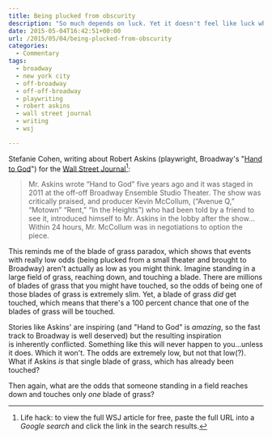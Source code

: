 ```yaml
---
title: Being plucked from obscurity
description: "So much depends on luck. Yet it doesn't feel like luck when it happens to you."
date: 2015-05-04T16:42:51+00:00
url: /2015/05/04/being-plucked-from-obscurity
categories:
  - Commentary
tags:
  - broadway
  - new york city
  - off-broadway
  - off-off-broadway
  - playwriting
  - robert askins
  - wall street journal
  - writing
  - wsj

---
```

Stefanie Cohen, writing about Robert Askins (playwright, Broadway's "[Hand to God](http://handtogodbroadway.com/)") for the [Wall Street
Journal](http://www.wsj.com/articles/robert-askins-the-playwriting-bartender-of-hand-to-god-1421961322)[^1]:

> Mr. Askins wrote “Hand to God” five years ago and it was staged in 2011 at the off-off Broadway Ensemble Studio Theater. The show was critically praised, and producer Kevin McCollum, (“Avenue Q,” “Motown” “Rent,” “In the Heights”) who had been told by a friend to see it, introduced himself to Mr. Askins in the lobby after the show&#8230;Within 24 hours, Mr. McCollum was in negotiations to option the piece.

This reminds me of the blade of grass paradox, which shows that events with really low odds (being plucked from a small theater and brought to Broadway) aren't actually as low as you might think. Imagine standing in a large field of grass, reaching down, and touching a blade. There are millions of blades of grass that you might have touched, so the odds of being one of those blades of grass is extremely slim. Yet, a blade of grass _did_ get touched, which means that there's a 100 percent chance that one of the blades of grass will be touched.

Stories like Askins' are inspiring (and "Hand to God" is _amazing_, so the fast track to Broadway is well deserved) but the resulting inspiration is inherently conflicted. Something like this will never happen to you...unless it does. Which it won't. The odds are extremely low, but not that low(?). What if Askins _is_ that single blade of grass, which has already been touched?

Then again, what are the odds that someone standing in a field reaches down and touches only _one_ blade of grass?

[^1]: Life hack: to view the full WSJ article for free, paste the full URL into a _Google search_ and click the link in the search results.
